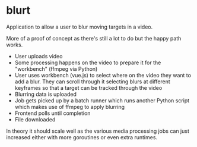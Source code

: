 # blurt

Application to allow a user to blur moving targets in a video.

More of a proof of concept as there's still a lot to do but the happy path works.

* User uploads video
* Some processing happens on the video to prepare it for the "workbench" (ffmpeg via Python)
* User uses workbench (vue.js) to select where on the video they want to add a blur. They can scroll through it selecting blurs at different keyframes so that a target can be tracked through the video
* Blurring data is uploaded
* Job gets picked up by a batch runner which runs another Python script which makes use of ffmpeg to apply blurring
* Frontend polls until completion
* File downloaded

In theory it should scale well as the various media processing jobs can just increased either with more goroutines or even extra runtimes.
